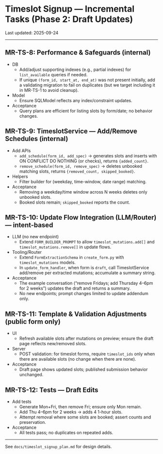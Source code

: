 # Timeslot Signup — Incremental Tasks (Phase 2: Draft Updates)

Last updated: 2025-09-24

---

## MR-TS-8: Performance & Safeguards (internal)

- DB
  - Add/adjust supporting indexes (e.g., partial indexes) for `list_available` queries if needed.
  - If unique `(form_id, start_at, end_at)` was not present initially, add a validating migration to fail on duplicates (but we target including it in MR-TS-1 to avoid cleanup).
- Model
  - Ensure SQLModel reflects any index/constraint updates.
- Acceptance
  - Query plans are efficient for listing slots by form/date; no behavior changes.

## MR-TS-9: TimeslotService — Add/Remove Schedules (internal)

- Add APIs
  - `add_schedule(form_id, add_spec)` → generates slots and inserts with ON CONFLICT DO NOTHING (or checks), returns `{added_count}`.
  - `remove_schedule(form_id, remove_spec)` → deletes unbooked matching slots, returns `{removed_count, skipped_booked}`.
- Helpers
  - Filter builder for (weekday, time-window, date range) matching.
- Acceptance
  - Removing a weekday/time window across N weeks deletes only unbooked slots.
  - Booked slots remain; `skipped_booked` reports the count.

## MR-TS-10: Update Flow Integration (LLM/Router) — intent-based

- LLM (no new endpoint)
  - Extend `FORM_BUILDER_PROMPT` to allow `timeslot_mutations.add[]` and `timeslot_mutations.remove[]` in update flows.
- Tooling/Router
  - Extend `FormExtractionSchema` in `create_form.py` with `timeslot_mutations` models.
  - In `update_form_handler`, when form is `draft`, call TimeslotService add/remove per extracted mutations; accumulate a summary string.
- Acceptance
  - The example conversation (“remove Fridays; add Thursday 4–6pm for 2 weeks”) updates the draft and returns a summary.
  - No new endpoints; prompt changes limited to update addendum only.

## MR-TS-11: Template & Validation Adjustments (public form only)

- UI
  - Refresh available slots after mutations on preview; ensure the draft page reflects new/removed slots.
- Server
  - POST validation: for timeslot forms, require `timeslot_ids` only when there are available slots (no change when there are none).
- Acceptance
  - Draft page shows updated slots; published submission behavior unchanged.

## MR-TS-12: Tests — Draft Edits

- Add tests
  - Generate Mon+Fri, then remove Fri; ensure only Mon remain.
  - Add Thu 4–6pm for 2 weeks → adds 4 1-hour slots.
  - Attempt removal where some slots are booked; assert counts and preservation.
- Acceptance
  - All tests pass; no duplicates on repeated adds.

---

See `docs/timeslot_signup_plan.md` for design details.
